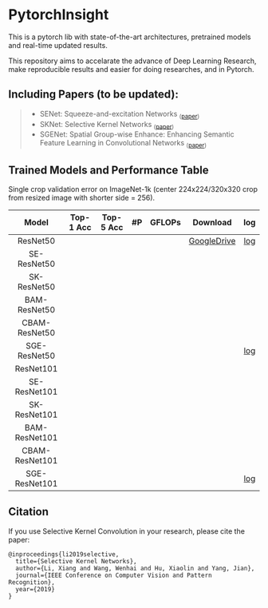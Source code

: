 # PytorchInsight

This is a pytorch lib with state-of-the-art architectures, pretrained models and real-time updated results.

This repository aims to accelarate the advance of Deep Learning Research, make reproducible results and easier for doing researches, and in Pytorch.

## Including Papers (to be updated):
> * SENet: Squeeze-and-excitation Networks <sub>([paper]())</sub>
> * SKNet: Selective Kernel Networks <sub>([paper](https://arxiv.org/pdf/1903.06586.pdf))</sub>
> * SGENet: Spatial Group-wise Enhance: Enhancing Semantic Feature Learning in Convolutional Networks <sub>([paper]())</sub>



## Trained Models and Performance Table
Single crop validation error on ImageNet-1k (center 224x224/320x320 crop from resized image with shorter side = 256). 

| Model | Top-1 Acc | Top-5 Acc | #P | GFLOPs | Download | log |
|:-:|:-:|:-:|:-:|:-:|:-:|:-:|
|ResNet50       |||||[GoogleDrive]()|[log]()|
|SE-ResNet50    ||||||| 
|SK-ResNet50    |||||||
|BAM-ResNet50   |||||||
|CBAM-ResNet50  |||||||
|SGE-ResNet50   ||||||[log](https://github.com/implus/PytorchInsight/blob/master/pretrain_log/sge_resnet50.log.txt)|
|ResNet101      |||||||
|SE-ResNet101   |||||||
|SK-ResNet101   |||||||
|BAM-ResNet101  |||||||
|CBAM-ResNet101 |||||||
|SGE-ResNet101  ||||||[log](https://github.com/implus/PytorchInsight/blob/master/pretrain_log/sge_resnet101.log.txt)|




## Citation

If you use Selective Kernel Convolution in your research, please cite the paper:
    
    @inproceedings{li2019selective,
      title={Selective Kernel Networks},
      author={Li, Xiang and Wang, Wenhai and Hu, Xiaolin and Yang, Jian},
      journal={IEEE Conference on Computer Vision and Pattern Recognition},
      year={2019}
    }


